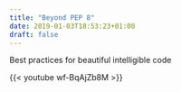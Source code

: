```yaml
---
title: "Beyond PEP 8"
date: 2019-01-03T18:53:23+01:00
draft: false
---
```


Best practices for beautiful intelligible code

{{< youtube wf-BqAjZb8M >}}

